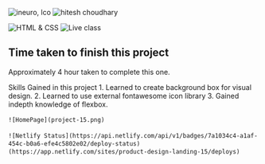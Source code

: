 ![ineuro, lco](https://img.shields.io/badge/iNeuron-LCO-green)
![hitesh choudhary](https://img.shields.io/badge/Hitesh--Choudhary-Full--stack--JS--bootcamp-red)

![HTML & CSS](https://img.shields.io/badge/HTML-CSS-orange)
![Live class](https://img.shields.io/badge/LIVE--CLASS-PROJECT--15-lightgrey)

## Time taken to finish this project

   Approximately 4 hour taken to complete this one.

Skills Gained in this project
    1. Learned to create background box for visual design.
    2.   Learned to use external fontawesome icon library
    3.   Gained indepth knowledge of flexbox.


    ![HomePage](project-15.png)

    ![Netlify Status](https://api.netlify.com/api/v1/badges/7a1034c4-a1af-454c-b0a6-efe4c5802e02/deploy-status)(https://app.netlify.com/sites/product-design-landing-15/deploys)